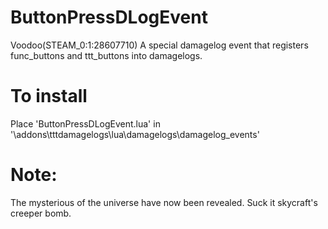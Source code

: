 ButtonPressDLogEvent
==============

Voodoo(STEAM_0:1:28607710)
A special damagelog event that registers func_buttons and ttt_buttons into damagelogs. 

To install
==============
Place 'ButtonPressDLogEvent.lua' in '\addons\tttdamagelogs\lua\damagelogs\damagelog_events'

Note: 
==============
The mysterious of the universe have now been revealed. Suck it skycraft's creeper bomb. 





